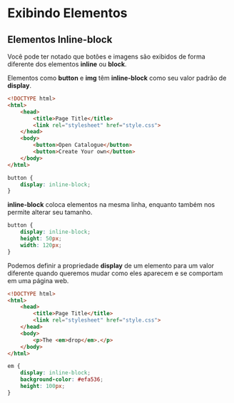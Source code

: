 # Exibindo Elementos

## Elementos Inline-block

Você pode ter notado que botões e imagens são exibidos de forma diferente dos elementos **inline** ou **block**.

Elementos como **button** e **img** têm **inline-block** como seu valor padrão de **display**.

```html
<!DOCTYPE html>
<html>
	<head>
		<title>Page Title</title>
		<link rel="stylesheet" href="style.css">
	</head>
	<body>
		<button>Open Catalogue</button>
		<button>Create Your own</button>
	</body>
</html>
```
```css
button {
    display: inline-block;
}
```

**inline-block** coloca elementos na mesma linha, enquanto também nos permite alterar seu tamanho.

```css
button {
    display: inline-block;
    height: 50px;
    width: 120px;
}
```

Podemos definir a propriedade **display** de um elemento para um valor diferente quando queremos mudar como eles aparecem e se comportam em uma página web.

```html
<!DOCTYPE html>
<html>
	<head>
		<title>Page Title</title>
		<link rel="stylesheet" href="style.css">
	</head>
	<body>
		<p>The <em>drop</em>.</p>
	</body>
</html>
```
```css
em {
    display: inline-block;
    background-color: #efa536;
    height: 100px;
}
```